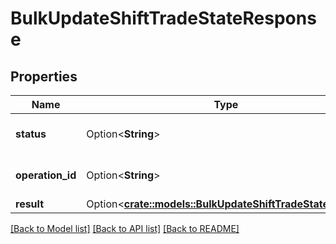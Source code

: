 # BulkUpdateShiftTradeStateResponse

## Properties

Name | Type | Description | Notes
------------ | ------------- | ------------- | -------------
**status** | Option<**String**> | The status of the operation | [optional]
**operation_id** | Option<**String**> | The ID for the operation | [optional]
**result** | Option<[**crate::models::BulkUpdateShiftTradeStateResult**](BulkUpdateShiftTradeStateResult.md)> |  | [optional]

[[Back to Model list]](../README.md#documentation-for-models) [[Back to API list]](../README.md#documentation-for-api-endpoints) [[Back to README]](../README.md)



